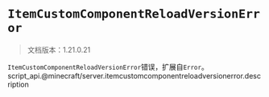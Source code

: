 # `ItemCustomComponentReloadVersionError`

> 文档版本：1.21.0.21

`ItemCustomComponentReloadVersionError`错误，扩展自`Error`。script_api.@minecraft/server.itemcustomcomponentreloadversionerror.description
